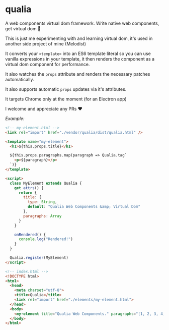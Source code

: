 # qualia

A web components virtual dom framework. Write native web components, get virtual dom 💪

This is just me experimenting with and learning virtual dom, it's used in another side project of mine (Melodist)

It converts your `<template>` into an ES6 template literal so you can use vanilla expressions in your template, it then renders the component as a virtual dom component for performance.

It also watches the `props` attribute and renders the necessary patches automatically.  

It also supports automatic `props` updates via it's attributes.

It targets Chrome only at the moment (for an Electron app)

I welcome and appreciate any PRs ❤

*Example:*

```html
<!-- my-element.html -->
<link rel="import" href="./vendor/qualia/dist/qualia.html" />

<template name="my-element">
  <h1>${this.props.title}</h1>

  ${this.props.paragraphs.map(paragraph => Qualia.tag`
    <p>${paragraph}</p>
  `)}
</template>

<script>
  class MyElement extends Qualia {
    get attrs() {
      return {
        title: {
          type: String,
          default: "Qualia Web Components &amp; Virtual Dom"
        },
        paragraphs: Array
      }
    }

    onRendered() {
      console.log("Rendered!")
    }
  }

  Qualia.register(MyElement)
</script>
```

```html
<!-- index.html -->
<!DOCTYPE html>
<html>
  <head>
    <meta charset="utf-8">
    <title>Qualia</title>
    <link rel="import" href="./elements/my-element.html">
  </head>
  <body>
    <my-element title="Qualia Web Components." paragraphs="[1, 2, 3, 4, 5, 6]"></my-element>
  </body>
</html>
```
